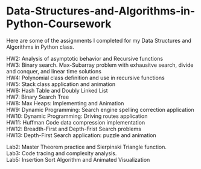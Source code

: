 # Data-Structures-and-Algorithms-in-Python-Coursework

Here are some of the assignments I completed for my Data Structures and Algorithms in Python class. 

HW2: Analysis of asymptotic behavior and Recursive functions  
HW3: Binary search. Max-Subarray problem with exhausitve search, divide and conquer, and linear time solutions  
HW4: Polynomial class definition and use in recursive functions  
HW5: Stack class application and animation  
HW6: Hash Table and Doubly Linked List  
HW7: Binary Search Tree  
HW8: Max Heaps: Implementing and Animation  
HW9: Dynamic Programming: Search engine spelling correction application  
HW10: Dynamic Programming: Driving routes application  
HW11: Huffman Code data compression implementation   
HW12: Breadth-First and Depth-Frist Search problems  
HW13: Depth-First Search application: puzzle and animation  

Lab2: Master Theorem practice and Sierpinski Triangle function.  
Lab3: Code tracing and complexity analysis.  
Lab5: Insertion Sort Algorithm and Animated Visualization 
